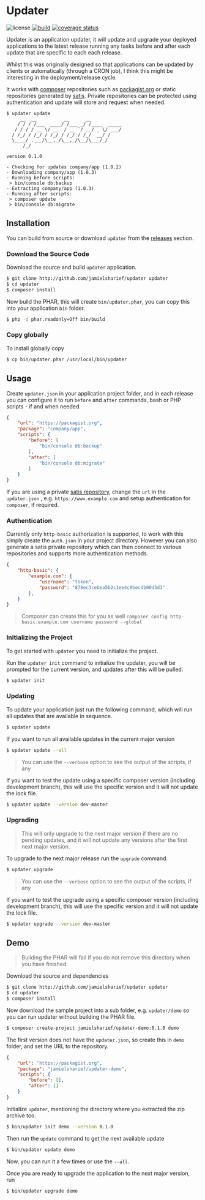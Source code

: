 # Updater

![license](https://img.shields.io/badge/license-Apache%202-blue)
[![build](https://github.com/jamielsharief/updater/workflows/CI/badge.svg)](https://github.com/jamielsharief/updater/actions)
[![coverage status](https://coveralls.io/repos/github/jamielsharief/updater/badge.svg?branch=main)](https://coveralls.io/github/jamielsharief/updater?branch=main)

Updater is an application updater, it will update and upgrade your deployed applications to the latest release running any tasks before and after each update that are specific to each each release.

Whilst this was originally designed so that applications can be updated by clients or automatically (through a CRON job), I think this might be interesting in the deployment/release cycle.

It works with [composer](https://getcomposer.org/) repositories such as [packagist.org](https://packagist.org/) or static repositories generated by [satis](https://getcomposer.org/doc/articles/handling-private-packages.md). Private repositories can be protected using authentication and update will store and request when needed.

```
$ updater update
     __  __          __      __
    / / / /___  ____/ /___ _/ /____  _____
   / / / / __ \/ __  / __ `/ __/ _ \/ ___/
  / /_/ / /_/ / /_/ / /_/ / /_/  __/ /
  \____/ .___/\__,_/\__,_/\__/\___/_/
      /_/

version 0.1.0

- Checking for updates company/app (1.0.2)
- Downloading company/app (1.0.3)
- Running before scripts:
 > bin/console db:backup
- Extracting company/app (1.0.3)
- Running after scripts:
 > composer update
 > bin/console db:migrate
```

## Installation

You can build from source or download `updater` from the [releases](https://github.com/jamielsharief/updater/releases) section.

### Download the Source Code

Download the source and build `updater` application.

```bash
$ git clone http://github.com/jamielsharief/updater updater
$ cd updater
$ composer install
```

Now build the PHAR, this will create `bin/updater.phar`, you can copy this into your application `bin` folder.

```bash
$ php -d phar.readonly=Off bin/build
```

### Copy globally

To install globally copy

```bash
$ cp bin/updater.phar /usr/local/bin/updater
```

## Usage

Create `updater.json` in your application project folder, and in each release you can configure it to run `before` and `after` commands, bash or PHP scripts - if and when needed.

```json
{
    "url": "https://packagist.org",
    "package": "company/app",
    "scripts": {
        "before": [
            "bin/console db:backup"
        ],
        "after": [
            "bin/console db:migrate"
        ]
    }
}
```

If you are using a private [satis repository](https://getcomposer.org/doc/articles/handling-private-packages.md), change the `url` in the `updater.json` , e.g. `https://www.example.com` and setup authentication for `composer`, if required.


### Authentication

Currently only `http-basic` authorization is supported, to work with this simply create the `auth.json` in your project directory. However you can also generate a satis private repository which can then connect to various repositories and supports more authentication methods.

```json
{
    "http-basic": {
        "example.com": {
            "username": "token",
            "password": "878ec3cebea5b2c1ee4c0becdb00d3d3"
        },
    }
}
```

> Composer can create this for you as well `composer config http-basic.example.com username password --global`


### Initializing the Project

To get started with `updater` you need to initialize the project.

Run the `updater init` command to initialize the updater, you will be prompted for the current version, and updates after this will be pulled.

```bash
$ updater init
```

### Updating

To update your application just run the following command, which will run all updates that are available in sequence.


```bash
$ updater update
```

If you want to run all available updates in the current major version

```bash
$ updater update --all
```

> You can use the `--verbose` option to see the output of the scripts, if any

If you want to test the update using a specific composer version (including development branch), this will use the specific version and it will not update the lock file.

```bash
$ updater update --version dev-master
```

### Upgrading

> This will only upgrade to the next major version if there are no pending updates, and it will not update any versions after the first next major version.

To upgrade to the next major release run the `upgrade` command.

```bash
$ updater upgrade
```

> You can use the `--verbose` option to see the output of the scripts, if any

If you want to test the upgrade using a specific composer version (including development branch), this will use the specific version and it will not update the lock file.

```bash
$ updater upgrade --version dev-master
```

## Demo

> Building the PHAR will fail if you do not remove this directory when you have finished.

Download the source and dependencies

```bash
$ git clone http://github.com/jamielsharief/updater updater
$ cd updater
$ composer install
```

Now download the sample project into a sub folder, e.g. `updater/demo` so you can run updater without
building the PHAR file.

```bash
$ composer create-project jamielsharief/updater-demo:0.1.0 demo
```

The first version does not have the `updater.json`, so create this in `demo` folder, and set the
URL to the repository.

```json
{
    "url": "https://packagist.org",
    "package": "jamielsharief/updater-demo",
    "scripts": {
        "before": [],
        "after": []
    }
}
```

Initialize `updater`, mentioning the directory where you extracted the zip archive too.

```bash
$ bin/updater init demo --version 0.1.0
```

Then run the `update` command to get the next available update

```bash
$ bin/updater update demo
```

Now, you can run it a few times or use the `--all`.

Once you are ready to upgrade the application to the next major version, run

```bash
$ bin/updater upgrade demo
```